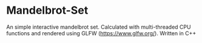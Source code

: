 # Mandelbrot-Set
An simple interactive mandelbrot set. Calculated with multi-threaded CPU functions and rendered using GLFW (https://www.glfw.org/).
Written in C++
